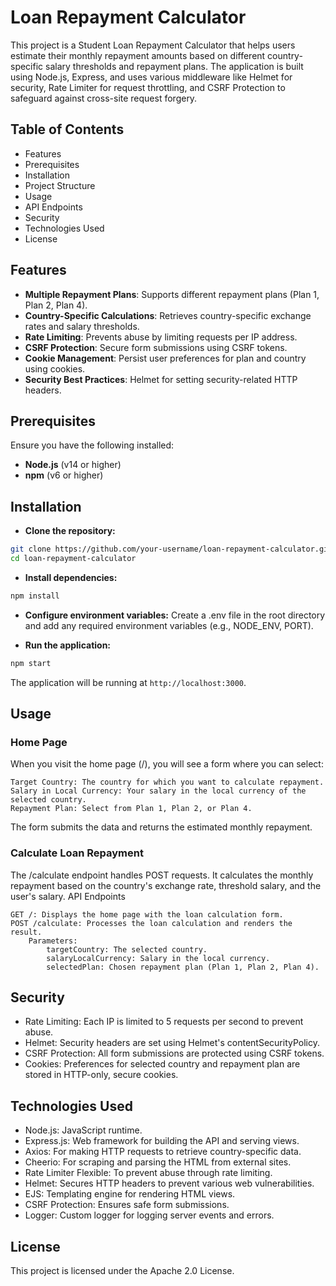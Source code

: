 # Loan Repayment Calculator

This project is a Student Loan Repayment Calculator that helps users estimate their monthly repayment amounts based on different country-specific salary thresholds and repayment plans. The application is built using Node.js, Express, and uses various middleware like Helmet for security, Rate Limiter for request throttling, and CSRF Protection to safeguard against cross-site request forgery.

## Table of Contents

- Features
- Prerequisites
- Installation
- Project Structure
- Usage
- API Endpoints
- Security
- Technologies Used
- License

## Features

- **Multiple Repayment Plans**: Supports different repayment plans (Plan 1, Plan 2, Plan 4).
- **Country-Specific Calculations**: Retrieves country-specific exchange rates and salary thresholds.
- **Rate Limiting**: Prevents abuse by limiting requests per IP address.
- **CSRF Protection**: Secure form submissions using CSRF tokens.
- **Cookie Management**: Persist user preferences for plan and country using cookies.
- **Security Best Practices**: Helmet for setting security-related HTTP headers.

## Prerequisites

Ensure you have the following installed:

- **Node.js** (v14 or higher)
- **npm** (v6 or higher)

## Installation

- **Clone the repository:**

```bash
git clone https://github.com/your-username/loan-repayment-calculator.git
cd loan-repayment-calculator
```

- **Install dependencies:**

```bash
npm install
```

- **Configure environment variables:** Create a .env file in the root directory and add any required environment variables (e.g., NODE_ENV, PORT).

- **Run the application:**

```bash
npm start
```

The application will be running at `http://localhost:3000`.


## Usage
### Home Page

When you visit the home page (/), you will see a form where you can select:

    Target Country: The country for which you want to calculate repayment.
    Salary in Local Currency: Your salary in the local currency of the selected country.
    Repayment Plan: Select from Plan 1, Plan 2, or Plan 4.

The form submits the data and returns the estimated monthly repayment.
### Calculate Loan Repayment

The /calculate endpoint handles POST requests. It calculates the monthly repayment based on the country's exchange rate, threshold salary, and the user's salary.
API Endpoints

    GET /: Displays the home page with the loan calculation form.
    POST /calculate: Processes the loan calculation and renders the result.
        Parameters:
            targetCountry: The selected country.
            salaryLocalCurrency: Salary in the local currency.
            selectedPlan: Chosen repayment plan (Plan 1, Plan 2, Plan 4).

## Security

- Rate Limiting: Each IP is limited to 5 requests per second to prevent abuse.
- Helmet: Security headers are set using Helmet's contentSecurityPolicy.
- CSRF Protection: All form submissions are protected using CSRF tokens.
- Cookies: Preferences for selected country and repayment plan are stored in HTTP-only, secure cookies.

## Technologies Used

- Node.js: JavaScript runtime.
- Express.js: Web framework for building the API and serving views.
- Axios: For making HTTP requests to retrieve country-specific data.
- Cheerio: For scraping and parsing the HTML from external sites.
- Rate Limiter Flexible: To prevent abuse through rate limiting.
- Helmet: Secures HTTP headers to prevent various web vulnerabilities.
- EJS: Templating engine for rendering HTML views.
- CSRF Protection: Ensures safe form submissions.
- Logger: Custom logger for logging server events and errors.

## License

This project is licensed under the Apache 2.0 License.
